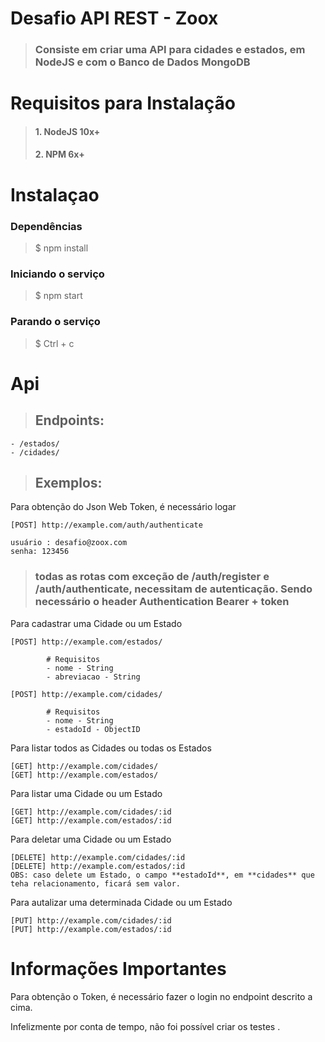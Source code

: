 # Desafio API REST - Zoox
>### Consiste em criar uma API para cidades e estados, em NodeJS e com o Banco de Dados MongoDB

# Requisitos para Instalação
>#### 1. NodeJS 10x+
>#### 2. NPM 6x+

# Instalaçao
### Dependências 
> $ npm install
### Iniciando o serviço
> $ npm start

### Parando o serviço
> $ Ctrl + c

# Api
>## Endpoints:
    - /estados/
    - /cidades/
> ## Exemplos:
Para obtenção do Json Web Token, é necessário logar

    [POST] http://example.com/auth/authenticate

    usuário : desafio@zoox.com
    senha: 123456
    
> ###  todas as rotas com exceção de /auth/register e /auth/authenticate, necessitam de autenticação. Sendo necessário o header Authentication Bearer + token

Para cadastrar uma Cidade ou um Estado

    [POST] http://example.com/estados/
            
            # Requisitos
            - nome - String
            - abreviacao - String

    [POST] http://example.com/cidades/
            
            # Requisitos
            - nome - String
            - estadoId - ObjectID
Para listar todos as Cidades ou todas os Estados

    [GET] http://example.com/cidades/
    [GET] http://example.com/estados/

Para listar uma Cidade ou um Estado

    [GET] http://example.com/cidades/:id
    [GET] http://example.com/estados/:id

Para deletar uma Cidade ou um Estado

    [DELETE] http://example.com/cidades/:id
    [DELETE] http://example.com/estados/:id
    OBS: caso delete um Estado, o campo **estadoId**, em **cidades** que teha relacionamento, ficará sem valor.


Para autalizar uma determinada Cidade ou um Estado

    [PUT] http://example.com/cidades/:id
    [PUT] http://example.com/estados/:id


# Informações Importantes

  Para obtenção o Token, é necessário fazer o login no endpoint descrito a cima.

Infelizmente por conta de tempo, não foi possível criar os testes .
